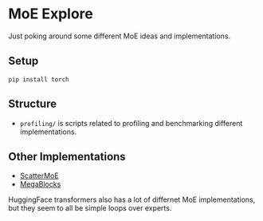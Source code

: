 # MoE Explore

Just poking around some different MoE ideas and implementations.

## Setup

```console
pip install torch
```

## Structure

- `profiling/` is scripts related to profiling and benchmarking different implementations.

## Other Implementations

- [ScatterMoE](https://github.com/shawntan/scattermoe)
- [MegaBlocks](https://github.com/databricks/megablocks)

HuggingFace transformers also has a lot of differnet MoE implementations, but they
seem to all be simple loops over experts.